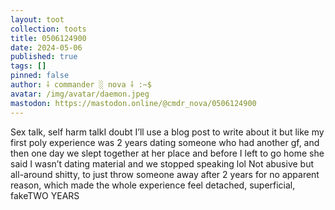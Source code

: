 ```yaml
---
layout: toot
collection: toots
title: 0506124900
date: 2024-05-06
published: true
tags: []
pinned: false
author: ⸸ commander ░ nova ⸸ :~$
avatar: /img/avatar/daemon.jpeg
mastodon: https://mastodon.online/@cmdr_nova/0506124900
---
```


Sex talk, self harm talkI doubt I’ll use a blog post to write about it but like my first poly experience was 2 years dating someone who had another gf, and then one day we slept together at her place and before I left to go home she said I wasn’t dating material and we stopped speaking lol Not abusive but all-around shitty, to just throw someone away after 2 years for no apparent reason, which made the whole experience feel detached, superficial, fakeTWO YEARS
